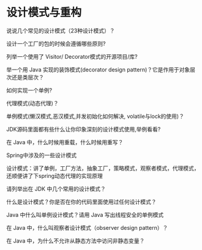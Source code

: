 # 设计模式与重构


说说几个常见的设计模式（23种设计模式）？

设计一个工厂的包的时候会遵循哪些原则?

列举一个使用了 Visitor/ Decorator模式的开源项目/库?

举一个用 Java 实现的装饰模式(decorator design pattern)？它是作用于对象层次还是类层次？

如何实现一个单例?

代理模式(动态代理)？

单例模式(懒汉模式,恶汉模式,并发初始化如何解决, volatile与lock的使用)？

JDK源码里面都有些什么让你印象深刻的设计模式使用,举例看看?

在 Java 中，什么时候用重载，什么时候用重写？

Spring中涉及的一些设计模式

设计模式：讲了单例，工厂方法，抽象工厂，策略模式，观察者模式，代理模式，还顺便讲了下spring动态代理的实现原理

请列举出在 JDK 中几个常用的设计模式？

什么是设计模式？你是否在你的代码里面使用过任何设计模式？

Java 中什么叫单例设计模式？请用 Java 写出线程安全的单例模式

在 Java 中，什么叫观察者设计模式（observer design pattern）？

在 Java 中，为什么不允许从静态方法中访问非静态变量？

